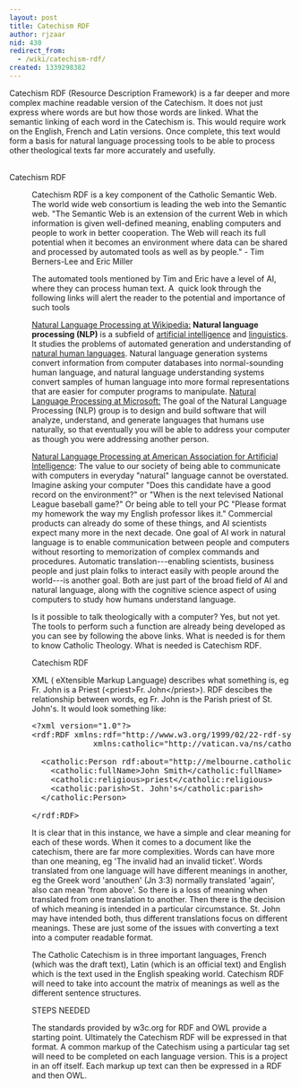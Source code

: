 ```yaml
---
layout: post
title: Catechism RDF
author: rjzaar
nid: 430
redirect_from:
  - /wiki/catechism-rdf/
created: 1339298382
---
```

<div id="oc-wiki-content" class="oc-wiki-content">
<div>
<div class="documentDescription">Catechism RDF (Resource Description Framework) is a far deeper and more complex machine readable version of the Catechism. It does not just express where words are but how those words are linked. What the semantic linking of each word in the Catechism is. This would require work on the English, French and Latin versions. Once complete, this text would form a basis for natural language processing tools to be able to process other theological texts far more accurately and usefully.</div>
<div class="visualClear">&nbsp;</div>
<div class="viewlet defaultPortletWrapper cccrdf" style="margin: 0pt 0px 4px;"><dl class="portlet"><dt class="portletHeader"><span class="portletTopLeft"></span> <span>Catechism RDF</span> <span class="portletTopRight"></span></dt><dd class="portletItem">
<div class="plain" style="position: static;">

Catechism RDF is a key component of the Catholic Semantic Web. The world wide web consortium is leading the web into the Semantic web.
"The Semantic Web is an extension of the current Web in which information is given well-defined meaning, enabling computers and people to work in better cooperation. The Web will reach its full potential when it becomes an environment where data can be shared and processed by automated tools as well as by people." - Tim Berners-Lee and Eric Miller

The automated tools mentioned by Tim and Eric have a level of AI, where they can process human text. A&nbsp; quick look through the following links will alert the reader to the potential and importance of such tools

<span class="link-external"><a href="http://en.wikipedia.org/wiki/Natural_language_processing">Natural Language Processing at Wikipedia:</a></span> <strong>Natural language processing (NLP)</strong> is a subfield of <span class="link-external"><a title="Artificial intelligence" href="http://en.wikipedia.org/wiki/Artificial_intelligence">artificial intelligence</a></span> and <span class="link-external"><a title="Linguistics" href="http://en.wikipedia.org/wiki/Linguistics">linguistics</a></span>. It studies the problems of automated generation and understanding of <span class="link-external"><a title="Natural language" href="http://en.wikipedia.org/wiki/Natural_language">natural human languages</a></span>. Natural language generation systems convert information from computer databases into normal-sounding human language, and natural language understanding systems convert samples of human language into more formal representations that are easier for computer programs to manipulate.
<span class="link-external"><a href="http://research.microsoft.com/nlp/">
Natural Language Processing at Microsoft:</a></span> The goal of the Natural Language Processing (NLP) group is to design and build software that will analyze, understand, and generate languages that humans use naturally, so that eventually you will be able to address your computer as though you were addressing another person.

<span class="link-external"><a href="http://www.aaai.org/AITopics/html/natlang.html">Natural Language Processing at American Association for Artificial Intelligence</a></span>: The value to our society of being able to communicate with computers in everyday "natural" language cannot be overstated. Imagine asking your computer "Does this candidate have a good record on the environment?" or "When is the next televised National League baseball game?" Or being able to tell your PC "Please format my homework the way my English professor likes it." Commercial products can already do some of these things, and AI scientists expect many more in the next decade. One goal of AI work in natural language is to enable communication between people and computers without resorting to memorization of complex commands and procedures. Automatic translation---enabling scientists, business people and just plain folks to interact easily with people around the world---is another goal. Both are just part of the broad field of AI and natural language, along with the cognitive science aspect of using computers to study how humans understand language.

Is it possible to talk theologically with a computer? Yes, but not yet. The tools to perform such a function are already being developed as you can see by following the above links. What is needed is for them to know Catholic Theology. What is needed is Catechism RDF.

Catechism RDF

XML ( eXtensible Markup Language) describes what something is, eg Fr. John is a Priest (&lt;priest&gt;Fr. John&lt;/priest&gt;). RDF descibes the relationship between words, eg Fr. John is the Parish priest of St. John's. It would look something like:

<pre>&lt;?xml version="1.0"?&gt;
&lt;rdf:RDF xmlns:rdf="http://www.w3.org/1999/02/22-rdf-syntax-ns#"
             xmlns:catholic="http://vatican.va/ns/catholic#"&gt;

  &lt;catholic:Person rdf:about="http://melbourne.catholic.org.au/People/JohnSmith/"&gt;
    &lt;catholic:fullName&gt;John Smith&lt;/catholic:fullName&gt;
    &lt;catholic:religious&gt;priest&lt;/catholic:religious&gt;
    &lt;catholic:parish&gt;St. John's&lt;/catholic:parish&gt;
  &lt;/catholic:Person&gt;

&lt;/rdf:RDF&gt;</pre>

It is clear that in this instance, we have a simple and clear meaning for each of these words. When it comes to a document like the catechism, there are far more complexities.
Words can have more than one meaning, eg 'The invalid had an invalid ticket'. Words translated from one language will have different meanings in another, eg the Greek word 'anouthen' (Jn 3:3) normally translated 'again', also can mean 'from above'. So there is a loss of meaning when translated from one translation to another. Then there is the decision of which meaning is intended in a particular circumstance. St. John may have intended both, thus different translations focus on different meanings. These are just some of the issues with converting a text into a computer readable format.

The Catholic Catechism is in three important languages, French (which was the draft text), Latin (which is an official text) and English which is the text used in the English speaking world. Catechism RDF will need to take into account the matrix of meanings as well as the different sentence structures.

STEPS NEEDED

The standards provided by w3c.org for RDF and OWL provide a starting point. Ultimately the Catechism RDF will be expressed in that format.
A common markup of the Catechism using a particular tag set will need to be completed on each language version. This is a project in an off itself. Each markup up text can then be expressed in a RDF and then OWL.</div>
</dd></dl></div>
</div>
</div>
